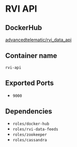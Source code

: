 # RVI API

## DockerHub

[advancedtelematic/rvi_data_api](https://registry.hub.docker.com/u/advancedtelematic/rvi_data_api/)

## Container name

`rvi-api`

## Exported Ports

* `9000`

## Dependencies

* `roles/docker-hub`
* `roles/rvi-data-feeds`
* `roles/zookeeper`
* `roles/cassandra`

